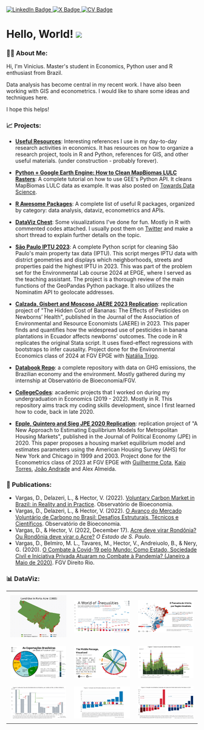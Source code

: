 <div id="badges">
  <a href="https://linkedin.com/in/viniciushector">
    <img src="https://img.shields.io/badge/LinkedIn-blue?style=for-the-badge&logo=linkedin&logoColor=white" alt="LinkedIn Badge"/>
  </a>
  <a href="https://twitter.com/hec_vini">
    <img src="https://img.shields.io/badge/X-blue?style=for-the-badge&logo=x&logoColor=white" alt="X Badge"/>
  </a>
  <a href="https://github.com/HecVini/my_cv/blob/main/ViniciusHector_CV.pdf">
    <img src="https://img.shields.io/badge/CV-blue?style=for-the-badge&logo=resume&logoColor=white" alt="CV Badge"/>
  </a>
</div>

<h1>
 Hello, World!
  <img src="https://media.giphy.com/media/hvRJCLFzcasrR4ia7z/giphy.gif" width="30px"/>
</h1>

### :man_technologist: About Me:

Hi, I'm Vinicius. Master's student in Economics, Python user and R enthusiast from Brazil.

Data analysis has become central in my recent work. I have also been working with GIS and econometrics. I would like to share some ideas and techniques here.

I hope this helps!

### :chart_with_upwards_trend: Projects:

* [**Useful Resources**](https://github.com/HecVini/useful_resources): Interesting references I use in my day-to-day research activities in economics. It has resources on how to organize a research project, tools in R and Python, references for GIS, and other useful materials. (under construction - probably forever).

* [**Python + Google Earth Engine: How to Clean MapBiomas LULC Rasters**](https://github.com/HecVini/python_gee_tutorial_mapbiomas): A complete tutorial on how to use GEE's Python API. It cleans MapBiomas LULC data as example. It was also posted on [Towards Data Science](https://medium.com/towards-data-science/python-google-earth-engine-how-to-clean-mapbiomas-lulc-rasters-for-any-shapefile-in-brazil-05d13dcf2307). 

* [**R Awesome Packages**](https://github.com/HecVini/AwesomePackages): A complete list of useful R packages, organized by category: data analysis, dataviz, econometrics and APIs.

* [**DataViz Chest**](https://github.com/HecVini/DataVizProjects): Some visualizations I've done for fun. Mostly in R with commented codes attached. I usually post them on [Twitter](https://twitter.com/hec_vini) and make a short thread to explain further details on the topic.

* [**São Paulo IPTU 2023**](https://github.com/HecVini/sao_paulo_iptu_2023): A complete Python script for cleaning São Paulo's main property tax data (IPTU). This script merges IPTU data with district geometries and displays which neighborhoods, streets and properties paid the highest IPTU in 2023. This was part of the problem set for the Environmental Lab course 2024 at EPGE, where I served as the teaching assistant. The project is a thorough review of the main functions of the GeoPandas Python package. It also utilizes the Nominatim API to geolocate addresses.

* [**Calzada, Gisbert and Moscoso JAERE 2023 Replication**](https://github.com/HecVini/Replication_PesticidesPaper_Environmental2024/tree/main): replication project of "The Hidden Cost of Bananas: The Effects of Pesticides on Newborns’ Health", published in the Journal of the Association of Environmental and Resource Economists (JAERE) in 2023. This paper finds and quantifies how the widespread use of pesticides in banana plantations in Ecuador affects newborns' outcomes. The code in R replicates the original Stata script. It uses fixed-effect regressions with bootstraps to infer causality. Project done for the Environmental Economics class of 2024 at FGV EPGE with [Natália Trigo](https://github.com/nattrigo).

* [**Databook Repo**](https://github.com/HecVini/DatabookRepo): a complete repository with data on GHG emissions, the Brazilian economy and the environment. Mostly gathered during my internship at Observatório de Bioeconomia/FGV.

* [**CollegeCodes**](https://github.com/HecVini/CollegeCodes): academic projects that I worked on during my undergraduation in Economics (2019 - 2022). Mostly in R. This repository aims track my coding skills development, since I first learned how to code, back in late 2020.

* [**Epple, Quintero and Sieg JPE 2020 Replication**](https://github.com/HecVini/Econometrics2023_PaperReplication): replication project of "A New Approach to Estimating Equilibrium Models for Metropolitan Housing Markets", published in the Journal of Political Economy (JPE) in 2020. This paper proposes a housing market equilibrium model and estimates parameters using the American Housing Survey (AHS) for New York and Chicago in 1999 and 2003. Project done for the Econometrics class of 2023 at FGV EPGE with [Guilherme Cota](https://github.com/guilhermecota), [Kaio Torres](https://github.com/blazekaio), [João Andrade](https://github.com/jvdeandrade) and Alex Almeida.  

### :book: Publications:
* Vargas, D., Delazeri, L., & Hector, V. (2022). [Voluntary Carbon Market in Brazil: in Reality and in Practice](https://eesp.fgv.br/sites/eesp.fgv.br/files/ocbio_mercado_de_carbono_voluntario_no_brasil_na_realidade_e_na_pratica_en.pdf). Observatório de Bioeconomia. 
* Vargas, D., Delazeri, L., & Hector, V. (2022). [O Avanço do Mercado Voluntário de Carbono no Brasil: Desafios Estruturais, Técnicos e Científicos](https://eesp.fgv.br/sites/eesp.fgv.br/files/eesp_relatorio_lab_bioeconomia_04_ap5.pdf). Observatório de Bioeconomia.
* Vargas, D., & Hector, V. (2022, December 17). [Acre deve virar Rondônia? Ou Rondônia deve virar o Acre?](https://economia.estadao.com.br/blogs/mosaico-de-economia/acre-deve-virar-rondonia-ou-rondonia-deve-virar-o-acre/) _O Estado de S. Paulo_.
* Vargas, D., Belmiro, M. L., Tavares, M., Hector, V., Andreiuolo, B., & Nery, G. (2020). [O Combate à Covid-19 pelo Mundo: Como Estado, Sociedade Civil e Iniciativa Privada Atuaram no Combate à Pandemia? (Janeiro a Maio de 2020)](https://www.amazon.com.br/Combate-Covid-19-pelo-Mundo-Iniciativa-ebook/dp/B08G1TN834/ref=d_reads_cwrtbar_sccl_1_1/147-4371188-2966429?pd_rd_w=4z2C5&content-id=amzn1.sym.7d29de4b-61e7-4ec5-87db-7d21c388fb1d&pf_rd_p=7d29de4b-61e7-4ec5-87db-7d21c388fb1d&pf_rd_r=PAHD69C82AFGY4XC7FQT&pd_rd_wg=dT4u2&pd_rd_r=43392114-dc4d-4ab0-8720-bb99a9d43c64&pd_rd_i=B08G1TN834&psc=1). FGV Direito Rio.

### :bar_chart: DataViz:
<div id="image-table">
    <table>
        <tr>
            <td style="padding:10px">
                <img src="https://github.com/HecVini/python_gee_tutorial_mapbiomas/blob/main/porto_acre_lulc%20(1).gif" width="300"/>
            </td>
            <td style="padding:10px">
                <img src="https://github.com/HecVini/DataVizProjects/blob/main/GlobalInequality/GlobalInequality_Day6.png" width="300"/>
            </td>
            <td style="padding:10px">
                <img src="https://github.com/HecVini/DataVizProjects/blob/main/Brazilian2022Elections_DorlingCartogram/Eleicoes2022_RegiaoImediata.png" width="300"/>
            </td>
        </tr>
        <tr>
            <td style="padding:10px">
                <img src="https://github.com/HecVini/DataVizProjects/blob/main/Exportacoes2021/ExportacoesBrasileiras2021.png" width="300"/>
            </td>
            <td style="padding:10px">
                <img src="https://github.com/HecVini/DataVizProjects/blob/main/PreviousViz/MiddlePassage.jpg" width="300"/>
            </td>
            <td style="padding:10px">
                <img src="https://github.com/HecVini/DataVizProjects/blob/main/PreviousViz/DesmatamentoAmazoniaUFs.png" width="300"/>
            </td>
        </tr>
        <tr>
            <td style="padding:10px">
                <img src="https://github.com/HecVini/DataVizProjects/blob/main/PreviousViz/DesmatamentoAmazoniaGestoesMMA.png" width="300"/>
            </td>
            <td style="padding:10px">
                <img src="https://github.com/HecVini/DataVizProjects/blob/main/PreviousViz/Emissoes2010to2030.png" width="300"/>
            </td>
            <td style="padding:10px">
                <img src="https://github.com/HecVini/DataVizProjects/blob/main/PreviousViz/EmissoesAnoBase.png" width="300"/>
            </td>
        </tr>
    </table>
</div>

